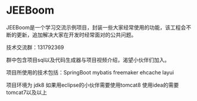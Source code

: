 
# JEEBoom
JEEBoom是一个学习交流示例项目，封装一些大家经常使用的功能，该工程会不断的更新，追加解决大家在开发时经常面对的公共问题。

技术交流群：131792369

群中包含项目sql以及代码生成器与项目视频介绍，渴望小伙伴们加入。

项目所使用的技术包括：SpringBoot mybatis freemaker ehcache layui

项目环境为 jdk8 如果用eclipse的小伙伴需要使用tomcat8 使用idea的需要tomcat7以及以上
